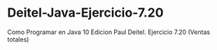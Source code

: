 # Deitel-Java-Ejercicio-7.20
Como Programar en Java 10 Edicion Paul Deitel. Ejercicio 7.20 (Ventas totales)
